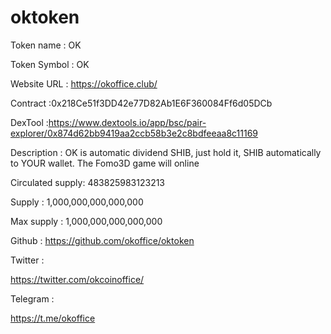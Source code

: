 # oktoken


Token name : OK

Token Symbol : OK

Website URL :  https://okoffice.club/

Contract :0x218Ce51f3DD42e77D82Ab1E6F360084Ff6d05DCb

DexTool :https://www.dextools.io/app/bsc/pair-explorer/0x874d62bb9419aa2ccb58b3e2c8bdfeeaa8c11169

Description : OK is automatic dividend SHIB, just hold it, SHIB automatically to YOUR wallet. The Fomo3D game will online


Circulated supply: 483825983123213

Supply : 1,000,000,000,000,000

Max supply : 1,000,000,000,000,000 

Github : 
https://github.com/okoffice/oktoken


Twitter : 

https://twitter.com/okcoinoffice/

Telegram : 

https://t.me/okoffice

